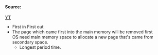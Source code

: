#### Source:
[YT](https://www.youtube.com/watch?v=sztDxZozMxM&list=PLXj4XH7LcRfDrdQuJTHIPmKMpa7eYVaPm&index=62)

* First in First out
* The page which came first into the main memory will be removed first OS need main memory space to allocate a new page that's came from secondary space.
	* Longest period time.